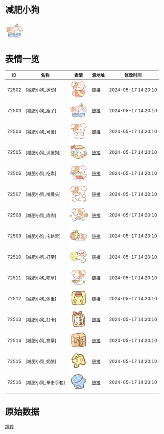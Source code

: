# 减肥小狗

<img src="./cover.png" height="60" alt="cover" />

# 表情一览

|ID|名称|表情|源地址|修改时间|
|----|----|----|----|----|
|72502|[减肥小狗_运动]|<img src="./pic/072502_%5B减肥小狗_运动%5D.png" height="60" alt="运动"/>|[链接](https://i0.hdslb.com/bfs/garb/9b9ecc33cbfce740388974610ccd392a59a6b7e1.png)|2024-05-17 14:20:10|
|72503|[减肥小狗_瘦了]|<img src="./pic/072503_%5B减肥小狗_瘦了%5D.png" height="60" alt="瘦了"/>|[链接](https://i0.hdslb.com/bfs/garb/6e9622e8d8b53575ab7e5ff6aa4d4c9552e5b831.png)|2024-05-17 14:20:10|
|72504|[减肥小狗_可爱]|<img src="./pic/072504_%5B减肥小狗_可爱%5D.png" height="60" alt="可爱"/>|[链接](https://i0.hdslb.com/bfs/garb/c98b4062c543e5f1941d7b18661a020ccb7095c2.png)|2024-05-17 14:20:10|
|72505|[减肥小狗_汉堡狗]|<img src="./pic/072505_%5B减肥小狗_汉堡狗%5D.png" height="60" alt="汉堡狗"/>|[链接](https://i0.hdslb.com/bfs/garb/1d878683f61e1a95f93f50b93c9a3c8c566c1763.png)|2024-05-17 14:20:10|
|72506|[减肥小狗_吃素]|<img src="./pic/072506_%5B减肥小狗_吃素%5D.png" height="60" alt="吃素"/>|[链接](https://i0.hdslb.com/bfs/garb/2321b73aba5fcbd20958d4b0a4188654c37d1800.png)|2024-05-17 14:20:10|
|72507|[减肥小狗_啃骨头]|<img src="./pic/072507_%5B减肥小狗_啃骨头%5D.png" height="60" alt="啃骨头"/>|[链接](https://i0.hdslb.com/bfs/garb/0f9a2bbc143c6eda2f2dbfbba0a97e34eb39a527.png)|2024-05-17 14:20:10|
|72508|[减肥小狗_肉肉]|<img src="./pic/072508_%5B减肥小狗_肉肉%5D.png" height="60" alt="肉肉"/>|[链接](https://i0.hdslb.com/bfs/garb/a87d347b618c827e40760b15297d1a6d6440c20b.png)|2024-05-17 14:20:10|
|72509|[减肥小狗_卡路里]|<img src="./pic/072509_%5B减肥小狗_卡路里%5D.png" height="60" alt="卡路里"/>|[链接](https://i0.hdslb.com/bfs/garb/255fb9e3c207eceb21b5574f13cdaa36d5382a26.png)|2024-05-17 14:20:10|
|72510|[减肥小狗_打拳]|<img src="./pic/072510_%5B减肥小狗_打拳%5D.png" height="60" alt="打拳"/>|[链接](https://i0.hdslb.com/bfs/garb/c23df6c5f4791a64cba4c82273695552b35c2403.png)|2024-05-17 14:20:10|
|72511|[减肥小狗_吃草]|<img src="./pic/072511_%5B减肥小狗_吃草%5D.png" height="60" alt="吃草"/>|[链接](https://i0.hdslb.com/bfs/garb/be6aca2bd050994c57ad315caf2138df233be753.png)|2024-05-17 14:20:10|
|72512|[减肥小狗_体重]|<img src="./pic/072512_%5B减肥小狗_体重%5D.png" height="60" alt="体重"/>|[链接](https://i0.hdslb.com/bfs/garb/4de44d8696cea23aaaabedd42b5352f3c16238dd.png)|2024-05-17 14:20:10|
|72513|[减肥小狗_打卡]|<img src="./pic/072513_%5B减肥小狗_打卡%5D.png" height="60" alt="打卡"/>|[链接](https://i0.hdslb.com/bfs/garb/d7e4538468342a71914a1e90cb752be03442ee48.png)|2024-05-17 14:20:10|
|72514|[减肥小狗_牧草]|<img src="./pic/072514_%5B减肥小狗_牧草%5D.png" height="60" alt="牧草"/>|[链接](https://i0.hdslb.com/bfs/garb/0c8dcf3ecec631f1850e8e313cb1fdbaff4f9460.png)|2024-05-17 14:20:10|
|72515|[减肥小狗_奶酪]|<img src="./pic/072515_%5B减肥小狗_奶酪%5D.png" height="60" alt="奶酪"/>|[链接](https://i0.hdslb.com/bfs/garb/a5a3bd00071751598d17c54ad12aeaf41d7a8d38.png)|2024-05-17 14:20:10|
|72516|[减肥小狗_拳击手套]|<img src="./pic/072516_%5B减肥小狗_拳击手套%5D.png" height="60" alt="拳击手套"/>|[链接](https://i0.hdslb.com/bfs/garb/466094cfb4b2c9f038d2628f26fe7a0cf18ff09e.png)|2024-05-17 14:20:10|

# 原始数据

[跳转](./raw.json)

